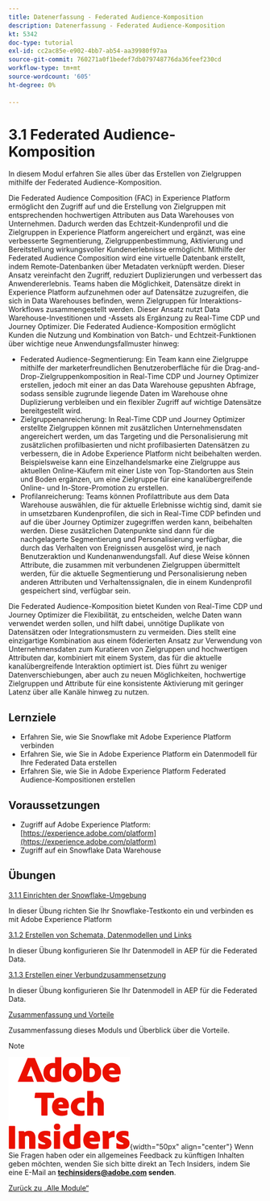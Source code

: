 ```yaml
---
title: Datenerfassung - Federated Audience-Komposition
description: Datenerfassung - Federated Audience-Komposition
kt: 5342
doc-type: tutorial
exl-id: cc2ac85e-e902-4bb7-ab54-aa39980f97aa
source-git-commit: 760271a0f1bedef7db079748776da36feef230cd
workflow-type: tm+mt
source-wordcount: '605'
ht-degree: 0%

---
```


# 3.1 Federated Audience-Komposition

In diesem Modul erfahren Sie alles über das Erstellen von Zielgruppen mithilfe der Federated Audience-Komposition.

Die Federated Audience Composition (FAC) in Experience Platform ermöglicht den Zugriff auf und die Erstellung von Zielgruppen mit entsprechenden hochwertigen Attributen aus Data Warehouses von Unternehmen. Dadurch werden das Echtzeit-Kundenprofil und die Zielgruppen in Experience Platform angereichert und ergänzt, was eine verbesserte Segmentierung, Zielgruppenbestimmung, Aktivierung und Bereitstellung wirkungsvoller Kundenerlebnisse ermöglicht. Mithilfe der Federated Audience Composition wird eine virtuelle Datenbank erstellt, indem Remote-Datenbanken über Metadaten verknüpft werden. Dieser Ansatz vereinfacht den Zugriff, reduziert Duplizierungen und verbessert das Anwendererlebnis. Teams haben die Möglichkeit, Datensätze direkt in Experience Platform aufzunehmen oder auf Datensätze zuzugreifen, die sich in Data Warehouses befinden, wenn Zielgruppen für Interaktions-Workflows zusammengestellt werden. Dieser Ansatz nutzt Data Warehouse-Investitionen und -Assets als Ergänzung zu Real-Time CDP und Journey Optimizer. Die Federated Audience-Komposition ermöglicht Kunden die Nutzung und Kombination von Batch- und Echtzeit-Funktionen über wichtige neue Anwendungsfallmuster hinweg:

- Federated Audience-Segmentierung: Ein Team kann eine Zielgruppe mithilfe der marketerfreundlichen Benutzeroberfläche für die Drag-and-Drop-Zielgruppenkomposition in Real-Time CDP und Journey Optimizer erstellen, jedoch mit einer an das Data Warehouse gepushten Abfrage, sodass sensible zugrunde liegende Daten im Warehouse ohne Duplizierung verbleiben und ein flexibler Zugriff auf wichtige Datensätze bereitgestellt wird.
- Zielgruppenanreicherung: In Real-Time CDP und Journey Optimizer erstellte Zielgruppen können mit zusätzlichen Unternehmensdaten angereichert werden, um das Targeting und die Personalisierung mit zusätzlichen profilbasierten und nicht profilbasierten Datensätzen zu verbessern, die in Adobe Experience Platform nicht beibehalten werden. Beispielsweise kann eine Einzelhandelsmarke eine Zielgruppe aus aktuellen Online-Käufern mit einer Liste von Top-Standorten aus Stein und Boden ergänzen, um eine Zielgruppe für eine kanalübergreifende Online- und In-Store-Promotion zu erstellen.
- Profilanreicherung: Teams können Profilattribute aus dem Data Warehouse auswählen, die für aktuelle Erlebnisse wichtig sind, damit sie in umsetzbaren Kundenprofilen, die sich in Real-Time CDP befinden und auf die über Journey Optimizer zugegriffen werden kann, beibehalten werden. Diese zusätzlichen Datenpunkte sind dann für die nachgelagerte Segmentierung und Personalisierung verfügbar, die durch das Verhalten von Ereignissen ausgelöst wird, je nach Benutzeraktion und Kundenanwendungsfall. Auf diese Weise können Attribute, die zusammen mit verbundenen Zielgruppen übermittelt werden, für die aktuelle Segmentierung und Personalisierung neben anderen Attributen und Verhaltenssignalen, die in einem Kundenprofil gespeichert sind, verfügbar sein.

Die Federated Audience-Komposition bietet Kunden von Real-Time CDP und Journey Optimizer die Flexibilität, zu entscheiden, welche Daten wann verwendet werden sollen, und hilft dabei, unnötige Duplikate von Datensätzen oder Integrationsmustern zu vermeiden. Dies stellt eine einzigartige Kombination aus einem föderierten Ansatz zur Verwendung von Unternehmensdaten zum Kuratieren von Zielgruppen und hochwertigen Attributen dar, kombiniert mit einem System, das für die aktuelle kanalübergreifende Interaktion optimiert ist. Dies führt zu weniger Datenverschiebungen, aber auch zu neuen Möglichkeiten, hochwertige Zielgruppen und Attribute für eine konsistente Aktivierung mit geringer Latenz über alle Kanäle hinweg zu nutzen.

## Lernziele

- Erfahren Sie, wie Sie Snowflake mit Adobe Experience Platform verbinden
- Erfahren Sie, wie Sie in Adobe Experience Platform ein Datenmodell für Ihre Federated Data erstellen
- Erfahren Sie, wie Sie in Adobe Experience Platform Federated Audience-Kompositionen erstellen

## Voraussetzungen

- Zugriff auf Adobe Experience Platform: [https://experience.adobe.com/platform](https://experience.adobe.com/platform)
- Zugriff auf ein Snowflake Data Warehouse

## Übungen

[3.1.1 Einrichten der Snowflake-Umgebung](./ex1.md)

In dieser Übung richten Sie Ihr Snowflake-Testkonto ein und verbinden es mit Adobe Experience Platform

[3.1.2 Erstellen von Schemata, Datenmodellen und Links](./ex2.md)

In dieser Übung konfigurieren Sie Ihr Datenmodell in AEP für die Federated Data.

[3.1.3 Erstellen einer Verbundzusammensetzung](./ex3.md)

In dieser Übung konfigurieren Sie Ihr Datenmodell in AEP für die Federated Data.

[Zusammenfassung und Vorteile](./summary.md)

Zusammenfassung dieses Moduls und Überblick über die Vorteile.

>[!NOTE]
>
>![Tech Insiders](./../../../assets/images/techinsiders.png){width="50px" align="center"}
>Wenn Sie Fragen haben oder ein allgemeines Feedback zu künftigen Inhalten geben möchten, wenden Sie sich bitte direkt an Tech Insiders, indem Sie eine E-Mail an **techinsiders@adobe.com senden**.

[Zurück zu „Alle Module“](../../../overview.md)
